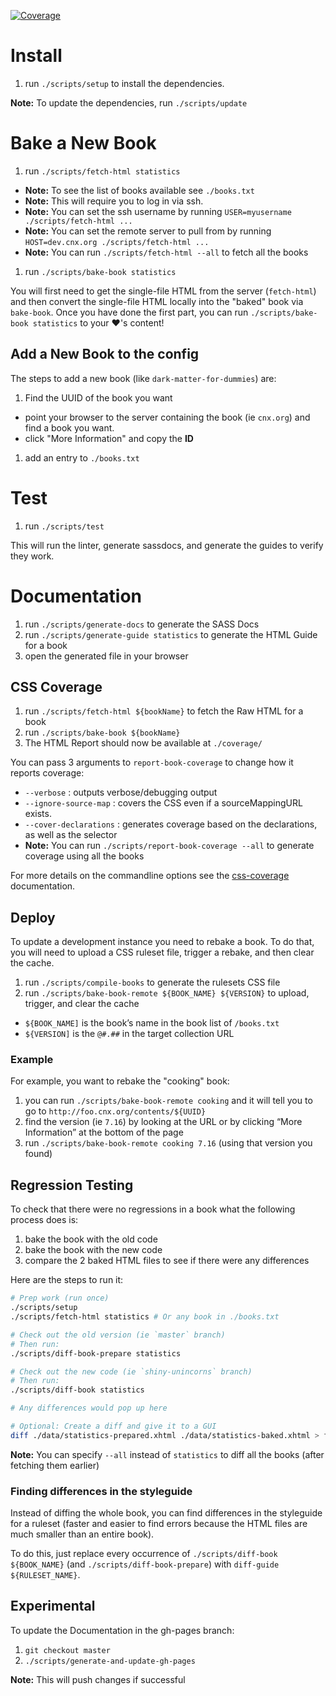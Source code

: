 [![Coverage][codecov-image]][codecov-url]

# Install

1. run `./scripts/setup` to install the dependencies.

**Note:** To update the dependencies, run `./scripts/update`

# Bake a New Book

1. run `./scripts/fetch-html statistics`
  - **Note:** To see the list of books available see `./books.txt`
  - **Note:** This will require you to log in via ssh.
  - **Note:** You can set the ssh username by running `USER=myusername ./scripts/fetch-html ...`
  - **Note:** You can set the remote server to pull from by running `HOST=dev.cnx.org ./scripts/fetch-html ...`
  - **Note:** You can run `./scripts/fetch-html --all` to fetch all the books
1. run `./scripts/bake-book statistics`

You will first need to get the single-file HTML from the server (`fetch-html`) and then convert the single-file HTML locally into the "baked" book via `bake-book`. Once you have done the first part, you can run `./scripts/bake-book statistics` to your :heart:'s content!


## Add a New Book to the config

The steps to add a new book (like `dark-matter-for-dummies`) are:

1. Find the UUID of the book you want
  - point your browser to the server containing the book (ie `cnx.org`) and find a book you want.
  - click "More Information" and copy the **ID**
1. add an entry to `./books.txt`


# Test

1. run `./scripts/test`

This will run the linter, generate sassdocs, and generate the guides to verify they work.

# Documentation

1. run `./scripts/generate-docs` to generate the SASS Docs
1. run `./scripts/generate-guide statistics` to generate the HTML Guide for a book
1. open the generated file in your browser

## CSS Coverage

1. run `./scripts/fetch-html ${bookName}` to fetch the Raw HTML for a book
1. run `./scripts/bake-book ${bookName}`
1. The HTML Report should now be available at `./coverage/`

You can pass 3 arguments to `report-book-coverage` to change how it reports coverage:

- `--verbose` : outputs verbose/debugging output
- `--ignore-source-map` : covers the CSS even if a sourceMappingURL exists.
- `--cover-declarations` : generates coverage based on the declarations, as well as the selector
- **Note:** You can run `./scripts/report-book-coverage --all` to generate coverage using all the books

For more details on the commandline options see the [css-coverage](https://www.npmjs.com/package/css-coverage#commandline-options) documentation.


## Deploy

To update a development instance you need to rebake a book.
To do that, you will need to upload a CSS ruleset file, trigger a rebake, and then clear the cache.

1. run `./scripts/compile-books` to generate the rulesets CSS file
1. run `./scripts/bake-book-remote ${BOOK_NAME} ${VERSION}` to upload, trigger, and clear the cache

  - `${BOOK_NAME]` is the book’s name in the book list of `/books.txt`
  - `${VERSION]` is the `@#.##` in the target collection URL

### Example

For example, you want to rebake the "cooking" book:

1. you can run `./scripts/bake-book-remote cooking` and it will tell you to go to `http://foo.cnx.org/contents/${UUID}`
1. find the version (ie `7.16`) by looking at the URL or by clicking “More Information” at the bottom of the page
1. run `./scripts/bake-book-remote cooking 7.16` (using that version you found)


## Regression Testing

To check that there were no regressions in a book what the following process does is:

1. bake the book with the old code
1. bake the book with the new code
1. compare the 2 baked HTML files to see if there were any differences

Here are the steps to run it:

```sh
# Prep work (run once)
./scripts/setup
./scripts/fetch-html statistics # Or any book in ./books.txt

# Check out the old version (ie `master` branch)
# Then run:
./scripts/diff-book-prepare statistics

# Check out the new code (ie `shiny-unincorns` branch)
# Then run:
./scripts/diff-book statistics

# Any differences would pop up here

# Optional: Create a diff and give it to a GUI
diff ./data/statistics-prepared.xhtml ./data/statistics-baked.xhtml > foo.diff
```

**Note:** You can specify `--all` instead of `statistics` to diff all the books (after fetching them earlier)

### Finding differences in the styleguide

Instead of diffing the whole book, you can find differences in the styleguide for a ruleset (faster and easier to find errors because the HTML files are much smaller than an entire book).

To do this, just replace every occurrence of `./scripts/diff-book ${BOOK_NAME}` (and `./scripts/diff-book-prepare`) with `diff-guide ${RULESET_NAME}`.


## Experimental

To update the Documentation in the gh-pages branch:

1. `git checkout master`
1. `./scripts/generate-and-update-gh-pages`

**Note:** This will push changes if successful


[codecov-image]: https://img.shields.io/codecov/c/github/connexions/cnx-rulesets.svg
[codecov-url]: https://codecov.io/gh/Connexions/cnx-rulesets
